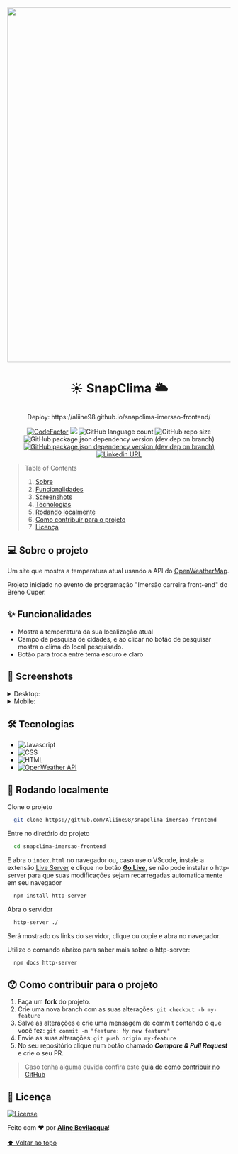 <div align="center"><img src="https://github.com/Aliine98/snapclima-imersao-frontend/assets/90913523/a772844b-31fc-4097-b94f-2e2373af8190" width="800"></div>


# <p align="center">☀ SnapClima 🌥</p>

<p align="center">Deploy: https://aliine98.github.io/snapclima-imersao-frontend/</p>

<p align="center">
  <a href="https://www.codefactor.io/repository/github/aliine98/snapclima-imersao-frontend"><img src="https://www.codefactor.io/repository/github/aliine98/snapclima-imersao-frontend/badge" alt="CodeFactor" /></a>
  <a href="https://snyk.io/test/github/Aliine98/snapclima-imersao-frontend"><img src="https://snyk.io/test/github/Aliine98/snapclima-imersao-frontend/badge.svg"></a>
  <img alt="GitHub language count" src="https://img.shields.io/github/languages/count/Aliine98/snapclima-imersao-frontend?style=flat">
  <img alt="GitHub repo size" src="https://img.shields.io/github/repo-size/Aliine98/snapclima-imersao-frontend?color=magenta&style=flat">
  <img alt="GitHub package.json dependency version (dev dep on branch)" src="https://img.shields.io/github/package-json/dependency-version/Aliine98/snapclima-imersao-frontend/dev/eslint?style=flat">
  <a href="https://necolas.github.io/normalize.css/">
    <img alt="GitHub package.json dependency version (dev dep on branch)" src="https://img.shields.io/github/package-json/dependency-version/Aliine98/snapclima-imersao-frontend/dev/normalize.css">
  </a>
  <a href="https://www.linkedin.com/in/aline-bevilacqua/"><img alt="Linkedin URL" src="https://img.shields.io/twitter/url?label=Conecte-se comigo&logo=linkedin&style=social&url=https%3A%2F%2Fwww.linkedin.com%2Fin%2Faline-bevilacqua%2F"></a>
</p>


> Table of Contents
> <ol>
>   <li><a href="#-sobre-o-projeto">Sobre</a></li>
>   <li><a href="#-funcionalidades">Funcionalidades</a></li>
>   <li><a href="#-screenshots">Screenshots</a></li>
>   <li><a href="#-tecnologias">Tecnologias</a></li>
>   <li><a href="#-rodando-localmente">Rodando localmente</a></li>
>   <li><a href="#-como-contribuir-para-o-projeto">Como contribuir para o projeto</a></li>
>   <li><a href="#-licença">Licença</a>
> </ol>

## 💻 Sobre o projeto

Um site que mostra a temperatura atual usando a API do [OpenWeatherMap](https://openweathermap.org/).

Projeto iniciado no evento de programação "Imersão carreira front-end" do Breno Cuper.

## ✨ Funcionalidades

- Mostra a temperatura da sua localização atual
- Campo de pesquisa de cidades, e ao clicar no botão de pesquisar mostra o clima do local pesquisado.
- Botão para troca entre tema escuro e claro

## 🎨 Screenshots

<details>
  <summary>Desktop:</summary>
  <p>Dark Mode:</p>
  <img src="https://github.com/Aliine98/snapclima-imersao-frontend/assets/90913523/860e51a2-ebb2-4ea0-86d1-f4dc571aef0d" width="800">
  <p>Light Mode:</p>
  <img src="https://github.com/Aliine98/snapclima-imersao-frontend/assets/90913523/f755c80e-a225-43df-ab71-8c9b89f7322c" width="800">
</details>

<details>
  <summary>Mobile:</summary>
  <p>Dark Mode:</p>
  <img src="https://github.com/Aliine98/snapclima-imersao-frontend/assets/90913523/961b169d-ec8a-41ef-bb83-473e74d9b402" width="300">
  <p>Light Mode:</p>
  <img src="https://github.com/Aliine98/snapclima-imersao-frontend/assets/90913523/c3cbdb87-a253-4709-825b-665b24506473)" width="300">
</details>

## 🛠 Tecnologias

- ![Javascript](https://img.shields.io/badge/JavaScript-323330?style=for-the-badge&logo=javascript&logoColor=F7DF1E)
- ![CSS](https://img.shields.io/badge/CSS3-1572B6?style=for-the-badge&logo=css3&logoColor=white)
- ![HTML](https://img.shields.io/badge/HTML5-E34F26?style=for-the-badge&logo=html5&logoColor=white)
- <a href="https://openweathermap.org/"><img alt="OpenWeather API" src="https://img.shields.io/badge/OpenWeather_API-eb6e4c?style=for-the-badge&logoColor=white"></a>


## 🚀 Rodando localmente

Clone o projeto

```bash
  git clone https://github.com/Aliine98/snapclima-imersao-frontend
```

Entre no diretório do projeto

```bash
  cd snapclima-imersao-frontend
```

E abra o <code>index.html</code> no navegador ou, caso use o VScode, instale a extensão [Live Server](https://marketplace.visualstudio.com/items?itemName=ritwickdey.LiveServer) e clique no botão <ins><strong>Go Live</strong></ins>, se não pode instalar o http-server para que suas modificações sejam recarregadas automaticamente em seu navegador

```bash
  npm install http-server
```

Abra o servidor

```bash
  http-server ./
```

Será mostrado os links do servidor, clique ou copie e abra no navegador.

Utilize o comando abaixo para saber mais sobre o http-server:

```bash
  npm docs http-server
```

## 😯 Como contribuir para o projeto

1. Faça um **fork** do projeto.
2. Crie uma nova branch com as suas alterações: `git checkout -b my-feature`
3. Salve as alterações e crie uma mensagem de commit contando o que você fez: `git commit -m "feature: My new feature"`
4. Envie as suas alterações: `git push origin my-feature`
5. No seu repositório clique num botão chamado _**Compare & Pull Request**_ e crie o seu PR.
> Caso tenha alguma dúvida confira este [guia de como contribuir no GitHub](https://github.com/firstcontributions/first-contributions)

## 📝 Licença

[![License](https://img.shields.io/github/license/Aliine98/snapclima-imersao-frontend?logo=m&style=for-the-badge)](LICENSE.txt)

Feito com ❤️ por <a href="https://github.com/Aliine98"><strong>Aline Bevilacqua</strong></a>!
<br><br>
<a href="#-snapclima-">⬆ Voltar ao topo</a>
